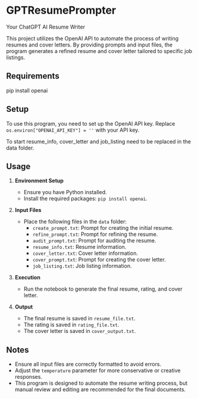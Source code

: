 # GPTResumePrompter
Your ChatGPT AI Resume Writer

This project utilizes the OpenAI API to automate the process of writing resumes and cover letters. By providing prompts and input files, the program generates a refined resume and cover letter tailored to specific job listings.

## Requirements

pip install openai

## Setup

To use this program, you need to set up the OpenAI API key. Replace `os.environ["OPENAI_API_KEY"] = ''` with your API key.

To start resume_info, cover_letter and job_listing need to be replaced in the data folder.

## Usage

1. **Environment Setup**  
   - Ensure you have Python installed.
   - Install the required packages: `pip install openai`.

2. **Input Files**  
   - Place the following files in the `data` folder:
     - `create_prompt.txt`: Prompt for creating the initial resume.
     - `refine_prompt.txt`: Prompt for refining the resume.
     - `audit_prompt.txt`: Prompt for auditing the resume.
     - `resume_info.txt`: Resume information.
     - `cover_letter.txt`: Cover letter information.
     - `cover_prompt.txt`: Prompt for creating the cover letter.
     - `job_listing.txt`: Job listing information.

3. **Execution**  
   - Run the notebook to generate the final resume, rating, and cover letter.

4. **Output**  
   - The final resume is saved in `resume_file.txt`.
   - The rating is saved in `rating_file.txt`.
   - The cover letter is saved in `cover_output.txt`.

## Notes

- Ensure all input files are correctly formatted to avoid errors.
- Adjust the `temperature` parameter for more conservative or creative responses.
- This program is designed to automate the resume writing process, but manual review and editing are recommended for the final documents.
